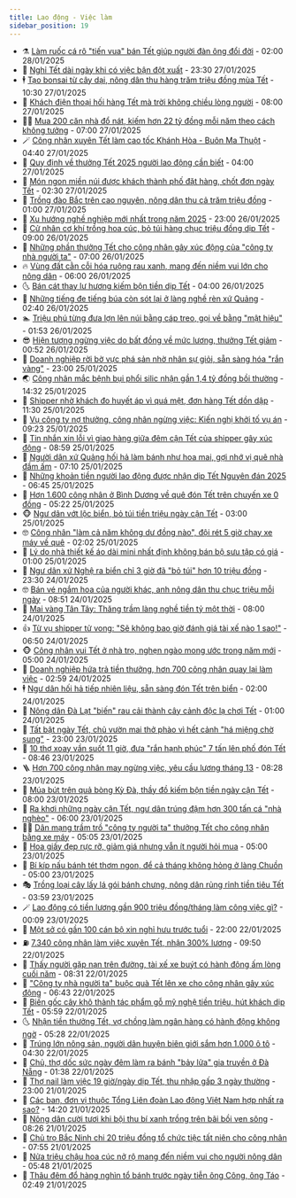 ```yaml
---
title: Lao động - Việc làm
sidebar_position: 19
---
```


<!-- dantri-lao-dong-viec-lam:START -->
- ⚗️ [Làm ruốc cá rô &quot;tiến vua&quot; bán Tết giúp người đàn ông đổi đời](https://dantri.com.vn/lao-dong-viec-lam/lam-ruoc-ca-ro-tien-vua-ban-tet-giup-nguoi-dan-ong-doi-doi-20250126110052133.htm) - 02:00 28/01/2025
- 🙉 [Nghỉ Tết dài ngày khi có việc bận đột xuất](https://dantri.com.vn/lao-dong-viec-lam/nghi-tet-dai-ngay-khi-co-viec-ban-dot-xuat-20250125093044700.htm) - 23:30 27/01/2025
- 🕴 [Tạo bonsai từ cây dại, nông dân thu hàng trăm triệu đồng mùa Tết](https://dantri.com.vn/lao-dong-viec-lam/tao-bonsai-tu-cay-dai-nong-dan-thu-hang-tram-trieu-dong-mua-tet-20250127125650074.htm) - 10:30 27/01/2025
- 🧐 [Khách điện thoại hối hàng Tết mà trời không chiều lòng người](https://dantri.com.vn/lao-dong-viec-lam/khach-dien-thoai-hoi-hang-tet-ma-troi-khong-chieu-long-nguoi-20250125073915005.htm) - 08:00 27/01/2025
- 🧑‍💻 [Mua 200 căn nhà đổ nát, kiếm hơn 22 tỷ đồng mỗi năm theo cách không tưởng](https://dantri.com.vn/lao-dong-viec-lam/mua-200-can-nha-do-nat-kiem-hon-22-ty-dong-moi-nam-theo-cach-khong-tuong-20250125231816395.htm) - 07:00 27/01/2025
- 🪄 [Công nhân xuyên Tết làm cao tốc Khánh Hòa - Buôn Ma Thuột](https://dantri.com.vn/lao-dong-viec-lam/cong-nhan-xuyen-tet-lam-cao-toc-khanh-hoa-buon-ma-thuot-20250127094007850.htm) - 04:40 27/01/2025
- 🦣 [Quy định về thưởng Tết 2025 người lao động cần biết](https://dantri.com.vn/lao-dong-viec-lam/quy-dinh-ve-thuong-tet-2025-nguoi-lao-dong-can-biet-20250123122315862.htm) - 04:00 27/01/2025
- 🎡 [Món ngon miền núi được khách thành phố đặt hàng, chốt đơn ngày Tết](https://dantri.com.vn/lao-dong-viec-lam/mon-ngon-mien-nui-duoc-khach-thanh-pho-dat-hang-chot-don-ngay-tet-20250125094143293.htm) - 02:30 27/01/2025
- 🦍 [Trồng đào Bắc trên cao nguyên, nông dân thu cả trăm triệu đồng](https://dantri.com.vn/lao-dong-viec-lam/trong-dao-bac-tren-cao-nguyen-nong-dan-thu-ca-tram-trieu-dong-20250125130504864.htm) - 01:00 27/01/2025
- 🫶 [Xu hướng nghề nghiệp mới nhất trong năm 2025](https://dantri.com.vn/lao-dong-viec-lam/xu-huong-nghe-nghiep-moi-nhat-trong-nam-2025-20250122194612358.htm) - 23:00 26/01/2025
- 🥸 [Cử nhân cơ khí trồng hoa cúc, bỏ túi hàng chục triệu đồng dịp Tết](https://dantri.com.vn/lao-dong-viec-lam/cu-nhan-co-khi-trong-hoa-cuc-bo-tui-hang-chuc-trieu-dong-dip-tet-20250125153731194.htm) - 09:00 26/01/2025
- 🎡 [Những phần thưởng Tết cho công nhân gây xúc động của &quot;công ty nhà người ta&quot;](https://dantri.com.vn/lao-dong-viec-lam/nhung-phan-thuong-tet-cho-cong-nhan-gay-xuc-dong-cua-cong-ty-nha-nguoi-ta-20250125225610769.htm) - 07:00 26/01/2025
- 🔥 [Vùng đất cằn cỗi hóa ruộng rau xanh, mang đến niềm vui lớn cho nông dân](https://dantri.com.vn/lao-dong-viec-lam/vung-dat-can-coi-hoa-ruong-rau-xanh-mang-den-niem-vui-lon-cho-nong-dan-20250124164428178.htm) - 06:00 26/01/2025
- 🌜 [Bán cát thay lư hương kiếm bộn tiền dịp Tết](https://dantri.com.vn/lao-dong-viec-lam/ban-cat-thay-lu-huong-kiem-bon-tien-dip-tet-20250125075105291.htm) - 04:00 26/01/2025
- 🤭 [Những tiếng đe tiếng búa còn sót lại ở làng nghề rèn xứ Quảng](https://dantri.com.vn/lao-dong-viec-lam/nhung-tieng-de-tieng-bua-con-sot-lai-o-lang-nghe-ren-xu-quang-20250122141558581.htm) - 02:40 26/01/2025
- 🏊 [Triệu phú từng đưa lợn lên núi bằng cáp treo, gọi về bằng &quot;mật hiệu&quot;](https://dantri.com.vn/lao-dong-viec-lam/trieu-phu-tung-dua-lon-len-nui-bang-cap-treo-goi-ve-bang-mat-hieu-20250123140159607.htm) - 01:53 26/01/2025
- 😎 [Hiện tượng ngừng việc do bất đồng về mức lương, thưởng Tết giảm](https://dantri.com.vn/lao-dong-viec-lam/hien-tuong-ngung-viec-do-bat-dong-ve-muc-luong-thuong-tet-giam-20250125222308720.htm) - 00:52 26/01/2025
- 🤖 [Doanh nghiệp rời bờ vực phá sản nhờ nhân sự giỏi, sẵn sàng hóa &quot;rắn vàng&quot;](https://dantri.com.vn/lao-dong-viec-lam/doanh-nghiep-roi-bo-vuc-pha-san-nho-nhan-su-gioi-san-sang-hoa-ran-vang-20250123112232850.htm) - 23:00 25/01/2025
- 🌏 [Công nhân mắc bệnh bụi phổi silic nhận gần 1,4 tỷ đồng bồi thường](https://dantri.com.vn/lao-dong-viec-lam/cong-nhan-mac-benh-bui-phoi-silic-nhan-gan-14-ty-dong-boi-thuong-20250125205628593.htm) - 14:32 25/01/2025
- 🦏 [Shipper nhờ khách đo huyết áp vì quá mệt, đơn hàng Tết dồn dập](https://dantri.com.vn/lao-dong-viec-lam/shipper-nho-khach-do-huyet-ap-vi-qua-met-don-hang-tet-don-dap-20250125174232662.htm) - 11:30 25/01/2025
- 🤔 [Vụ công ty nợ thưởng, công nhân ngừng việc: Kiến nghị khởi tố vụ án](https://dantri.com.vn/lao-dong-viec-lam/vu-cong-ty-no-thuong-cong-nhan-ngung-viec-kien-nghi-khoi-to-vu-an-20250125131120012.htm) - 09:23 25/01/2025
- 🌮 [Tin nhắn xin lỗi vì giao hàng giữa đêm cận Tết của shipper gây xúc động](https://dantri.com.vn/lao-dong-viec-lam/tin-nhan-xin-loi-vi-giao-hang-giua-dem-can-tet-cua-shipper-gay-xuc-dong-20250125152703035.htm) - 08:59 25/01/2025
- 💪 [Người dân xứ Quảng hối hả làm bánh như hoa mai, gợi nhớ vị quê nhà đầm ấm](https://dantri.com.vn/lao-dong-viec-lam/nguoi-dan-xu-quang-hoi-ha-lam-banh-nhu-hoa-mai-goi-nho-vi-que-nha-dam-am-20250117181250754.htm) - 07:10 25/01/2025
- 💪 [Những khoản tiền người lao động được nhận dịp Tết Nguyên đán 2025](https://dantri.com.vn/lao-dong-viec-lam/nhung-khoan-tien-nguoi-lao-dong-duoc-nhan-dip-tet-nguyen-dan-2025-20250124144127276.htm) - 06:45 25/01/2025
- 🦒 [Hơn 1.600 công nhân ở Bình Dương về quê đón Tết trên chuyến xe 0 đồng](https://dantri.com.vn/lao-dong-viec-lam/hon-1600-cong-nhan-o-binh-duong-ve-que-don-tet-tren-chuyen-xe-0-dong-20250125114916752.htm) - 05:22 25/01/2025
- 🐵 [Ngư dân vớt lộc biển, bỏ túi tiền triệu ngày cận Tết](https://dantri.com.vn/lao-dong-viec-lam/ngu-dan-vot-loc-bien-bo-tui-tien-trieu-ngay-can-tet-20250124181058475.htm) - 03:00 25/01/2025
- 🤓 [Công nhân &quot;làm cả năm không dư đồng nào&quot;, đội rét 5 giờ chạy xe máy về quê](https://dantri.com.vn/lao-dong-viec-lam/cong-nhan-lam-ca-nam-khong-du-dong-nao-doi-ret-5-gio-chay-xe-may-ve-que-20250125083913478.htm) - 02:02 25/01/2025
- 🧐 [Lý do nhà thiết kế áo dài mini nhất định không bán bộ sưu tập có giá](https://dantri.com.vn/lao-dong-viec-lam/ly-do-nha-thiet-ke-ao-dai-mini-nhat-dinh-khong-ban-bo-suu-tap-co-gia-20250123170859796.htm) - 01:00 25/01/2025
- 💪 [Ngư dân xứ Nghệ ra biển chỉ 3 giờ đã &quot;bỏ túi&quot; hơn 10 triệu đồng](https://dantri.com.vn/lao-dong-viec-lam/ngu-dan-xu-nghe-ra-bien-chi-3-gio-da-bo-tui-hon-10-trieu-dong-20250124112450277.htm) - 23:30 24/01/2025
- 🤓 [Bán vé ngắm hoa của người khác, anh nông dân thu chục triệu mỗi ngày](https://dantri.com.vn/lao-dong-viec-lam/ban-ve-ngam-hoa-cua-nguoi-khac-anh-nong-dan-thu-chuc-trieu-moi-ngay-20250124082417712.htm) - 08:51 24/01/2025
- 💯 [Mai vàng Tân Tây: Thăng trầm làng nghề tiền tỷ một thời](https://dantri.com.vn/lao-dong-viec-lam/mai-vang-tan-tay-thang-tram-lang-nghe-tien-ty-mot-thoi-20250123162600156.htm) - 08:00 24/01/2025
- 👍 [Từ vụ shipper tử vong: &quot;Sẽ không bao giờ đánh giá tài xế nào 1 sao!&quot;](https://dantri.com.vn/lao-dong-viec-lam/tu-vu-shipper-tu-vong-se-khong-bao-gio-danh-gia-tai-xe-nao-1-sao-20250124121414553.htm) - 06:50 24/01/2025
- 🐵 [Công nhân vui Tết ở nhà trọ, nghẹn ngào mong ước trong năm mới](https://dantri.com.vn/lao-dong-viec-lam/cong-nhan-vui-tet-o-nha-tro-nghen-ngao-mong-uoc-trong-nam-moi-20250122132148935.htm) - 05:00 24/01/2025
- 💂 [Doanh nghiệp hứa trả tiền thưởng, hơn 700 công nhân quay lại làm việc](https://dantri.com.vn/lao-dong-viec-lam/doanh-nghiep-hua-tra-tien-thuong-hon-700-cong-nhan-quay-lai-lam-viec-20250124085503374.htm) - 02:59 24/01/2025
- 🕴 [Ngư dân hối hả tiếp nhiên liệu, sẵn sàng đón Tết trên biển](https://dantri.com.vn/lao-dong-viec-lam/ngu-dan-hoi-ha-tiep-nhien-lieu-san-sang-don-tet-tren-bien-20250123144558649.htm) - 02:00 24/01/2025
- 👀 [Nông dân Đà Lạt &quot;biến&quot; rau cải thành cây cảnh độc lạ chơi Tết](https://dantri.com.vn/lao-dong-viec-lam/nong-dan-da-lat-bien-rau-cai-thanh-cay-canh-doc-la-choi-tet-20250123090559396.htm) - 01:00 24/01/2025
- 🦄 [Tất bật ngày Tết, chủ vườn mai thở phào vì hết cảnh &quot;há miệng chờ sung&quot;](https://dantri.com.vn/lao-dong-viec-lam/tat-bat-ngay-tet-chu-vuon-mai-tho-phao-vi-het-canh-ha-mieng-cho-sung-20250123144919922.htm) - 23:00 23/01/2025
- 🔭 [10 thợ xoay vần suốt 11 giờ, đưa &quot;rắn hạnh phúc&quot; 7 tấn lên phố đón Tết](https://dantri.com.vn/lao-dong-viec-lam/10-tho-xoay-van-suot-11-gio-dua-ran-hanh-phuc-7-tan-len-pho-don-tet-20250123142857634.htm) - 08:46 23/01/2025
- 🪜 [Hơn 700 công nhân may ngừng việc, yêu cầu lương tháng 13](https://dantri.com.vn/lao-dong-viec-lam/hon-700-cong-nhan-may-ngung-viec-yeu-cau-luong-thang-13-20250123152012440.htm) - 08:28 23/01/2025
- 🌊 [Múa bút trên quả bòng Kỳ Đà, thầy đồ kiếm bộn tiền ngày cận Tết](https://dantri.com.vn/lao-dong-viec-lam/mua-but-tren-qua-bong-ky-da-thay-do-kiem-bon-tien-ngay-can-tet-20250122222459812.htm) - 08:00 23/01/2025
- 💯 [Ra khơi những ngày cận Tết, ngư dân trúng đậm hơn 300 tấn cá &quot;nhà nghèo&quot;](https://dantri.com.vn/lao-dong-viec-lam/ra-khoi-nhung-ngay-can-tet-ngu-dan-trung-dam-hon-300-tan-ca-nha-ngheo-20250123114310064.htm) - 06:00 23/01/2025
- 👨‍🏫 [Dân mạng trầm trồ &quot;công ty người ta&quot; thưởng Tết cho công nhân bằng xe máy](https://dantri.com.vn/lao-dong-viec-lam/dan-mang-tram-tro-cong-ty-nguoi-ta-thuong-tet-cho-cong-nhan-bang-xe-may-20250123114453865.htm) - 05:05 23/01/2025
- 🙉 [Hoa giấy đẹp rực rỡ, giảm giá nhưng vẫn ít người hỏi mua](https://dantri.com.vn/lao-dong-viec-lam/hoa-giay-dep-ruc-ro-giam-gia-nhung-van-it-nguoi-hoi-mua-20250121101153145.htm) - 05:00 23/01/2025
- 🦄 [Bí kíp nấu bánh tét thơm ngon, để cả tháng không hỏng ở làng Chuồn](https://dantri.com.vn/lao-dong-viec-lam/bi-kip-nau-banh-tet-thom-ngon-de-ca-thang-khong-hong-o-lang-chuon-20250122182313405.htm) - 05:00 23/01/2025
- 🎭 [Trồng loại cây lấy lá gói bánh chưng, nông dân rủng rỉnh tiền tiêu Tết](https://dantri.com.vn/lao-dong-viec-lam/trong-loai-cay-lay-la-goi-banh-chung-nong-dan-rung-rinh-tien-tieu-tet-20250122092836368.htm) - 03:59 23/01/2025
- 🪄 [Lao động có tiền lương gần 900 triệu đồng/tháng làm công việc gì?](https://dantri.com.vn/lao-dong-viec-lam/lao-dong-co-tien-luong-gan-900-trieu-dongthang-lam-cong-viec-gi-20250122222300472.htm) - 00:09 23/01/2025
- 🌁 [Một sở có gần 100 cán bộ xin nghỉ hưu trước tuổi](https://dantri.com.vn/lao-dong-viec-lam/mot-so-co-gan-100-can-bo-xin-nghi-huu-truoc-tuoi-20250122202901140.htm) - 22:00 22/01/2025
- ⛽️ [7.340 công nhân làm việc xuyên Tết, nhận 300% lương](https://dantri.com.vn/lao-dong-viec-lam/7340-cong-nhan-lam-viec-xuyen-tet-nhan-300-luong-20250122155459621.htm) - 09:50 22/01/2025
- 🤩 [Thấy người gặp nạn trên đường, tài xế xe buýt có hành động ấm lòng cuối năm](https://dantri.com.vn/lao-dong-viec-lam/thay-nguoi-gap-nan-tren-duong-tai-xe-xe-buyt-co-hanh-dong-am-long-cuoi-nam-20250122143459975.htm) - 08:31 22/01/2025
- 🌝 [&quot;Công ty nhà người ta&quot; buộc quà Tết lên xe cho công nhân gây xúc động](https://dantri.com.vn/lao-dong-viec-lam/cong-ty-nha-nguoi-ta-buoc-qua-tet-len-xe-cho-cong-nhan-gay-xuc-dong-20250122123749267.htm) - 06:43 22/01/2025
- 🤗 [Biến gốc cây khô thành tác phẩm gỗ mỹ nghệ tiền triệu, hút khách dịp Tết](https://dantri.com.vn/lao-dong-viec-lam/bien-goc-cay-kho-thanh-tac-pham-go-my-nghe-tien-trieu-hut-khach-dip-tet-20250121142610376.htm) - 05:59 22/01/2025
- 🌜 [Nhận tiền thưởng Tết, vợ chồng làm ngân hàng có hành động không ngờ](https://dantri.com.vn/lao-dong-viec-lam/nhan-tien-thuong-tet-vo-chong-lam-ngan-hang-co-hanh-dong-khong-ngo-20250122114728059.htm) - 05:28 22/01/2025
- 👀 [Trúng lớn nông sản, người dân huyện biên giới sắm hơn 1.000 ô tô](https://dantri.com.vn/lao-dong-viec-lam/trung-lon-nong-san-nguoi-dan-huyen-bien-gioi-sam-hon-1000-o-to-20250121162611949.htm) - 04:30 22/01/2025
- 🫣 [Chủ, thợ dốc sức ngày đêm làm ra bánh &quot;bảy lửa&quot; gia truyền ở Đà Nẵng](https://dantri.com.vn/lao-dong-viec-lam/chu-tho-doc-suc-ngay-dem-lam-ra-banh-bay-lua-gia-truyen-o-da-nang-20250121120806512.htm) - 01:38 22/01/2025
- 🧠 [Thợ nail làm việc 19 giờ/ngày dịp Tết, thu nhập gấp 3 ngày thường](https://dantri.com.vn/lao-dong-viec-lam/tho-nail-lam-viec-19-giongay-dip-tet-thu-nhap-gap-3-ngay-thuong-20250121155955123.htm) - 23:00 21/01/2025
- 🎊 [Các ban, đơn vị thuộc Tổng Liên đoàn Lao động Việt Nam hợp nhất ra sao?](https://dantri.com.vn/lao-dong-viec-lam/cac-ban-don-vi-thuoc-tong-lien-doan-lao-dong-viet-nam-hop-nhat-ra-sao-20250121210334480.htm) - 14:20 21/01/2025
- 🧰 [Nông dân cười tươi khi bội thu bí xanh trồng trên bãi bồi ven sông](https://dantri.com.vn/lao-dong-viec-lam/nong-dan-cuoi-tuoi-khi-boi-thu-bi-xanh-trong-tren-bai-boi-ven-song-20250121130817053.htm) - 08:26 21/01/2025
- 🐘 [Chủ trọ Bắc Ninh chi 20 triệu đồng tổ chức tiệc tất niên cho công nhân](https://dantri.com.vn/lao-dong-viec-lam/chu-tro-bac-ninh-chi-20-trieu-dong-to-chuc-tiec-tat-nien-cho-cong-nhan-20250121144705868.htm) - 07:55 21/01/2025
- 🥳 [Nửa triệu chậu hoa cúc nở rộ mang đến niềm vui cho người nông dân](https://dantri.com.vn/lao-dong-viec-lam/nua-trieu-chau-hoa-cuc-no-ro-mang-den-niem-vui-cho-nguoi-nong-dan-20250121112834857.htm) - 05:48 21/01/2025
- 🐎 [Thâu đêm đổ hàng nghìn tổ bánh trước ngày tiễn ông Công, ông Táo](https://dantri.com.vn/lao-dong-viec-lam/thau-dem-do-hang-nghin-to-banh-truoc-ngay-tien-ong-cong-ong-tao-20250121090640034.htm) - 02:49 21/01/2025<!-- dantri-lao-dong-viec-lam:END -->
